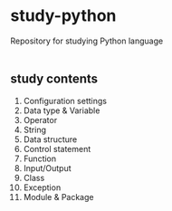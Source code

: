 # study-python
Repository for studying Python language <br><br>

## study contents
1. Configuration settings
2. Data type & Variable
3. Operator
4. String
5. Data structure
6. Control statement
7. Function
8. Input/Output
9. Class
10. Exception
11. Module & Package